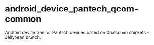 android_device_pantech_qcom-common
===================================
Android device tree for Pantech devices based on Qualcomm chipsets  - Jellybean branch.

